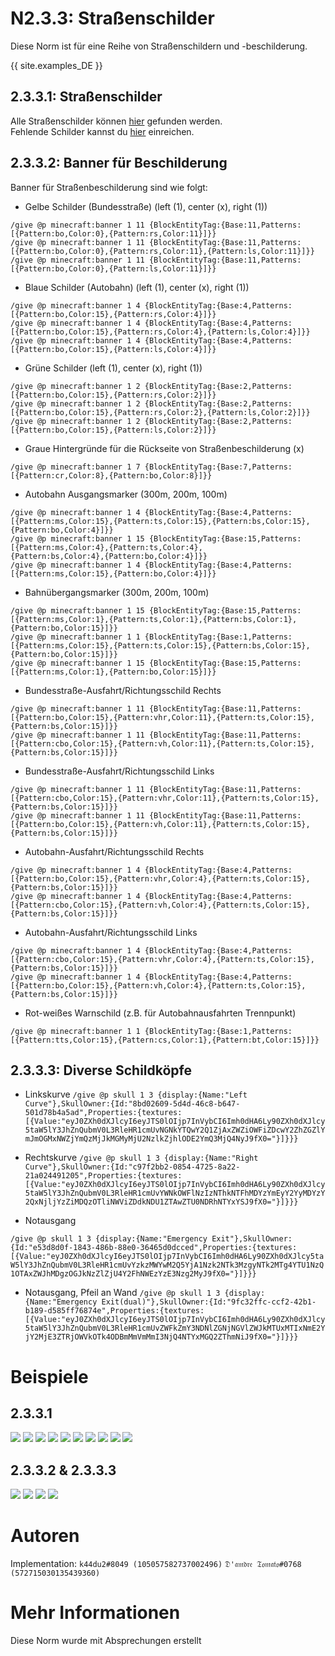 # N2.3.3: Straßenschilder

Diese Norm ist für eine Reihe von Straßenschildern und -beschilderung.

{{ site.examples_DE }}

## 2.3.3.1: Straßenschilder

Alle Straßenschilder können [hier](/DE/N6/1/1) gefunden werden.      
Fehlende Schilder kannst du [hier](https://forms.gle/THsa88phkL3LLLpMA) einreichen.

## 2.3.3.2: Banner für Beschilderung

Banner für Straßenbeschilderung sind wie folgt:

* Gelbe Schilder (Bundesstraße) (left (1), center (x), right (1))
```
/give @p minecraft:banner 1 11 {BlockEntityTag:{Base:11,Patterns:[{Pattern:bo,Color:0},{Pattern:rs,Color:11}]}}
/give @p minecraft:banner 1 11 {BlockEntityTag:{Base:11,Patterns:[{Pattern:bo,Color:0},{Pattern:rs,Color:11},{Pattern:ls,Color:11}]}}
/give @p minecraft:banner 1 11 {BlockEntityTag:{Base:11,Patterns:[{Pattern:bo,Color:0},{Pattern:ls,Color:11}]}}
```

* Blaue Schilder (Autobahn) (left (1), center (x), right (1))
```
/give @p minecraft:banner 1 4 {BlockEntityTag:{Base:4,Patterns:[{Pattern:bo,Color:15},{Pattern:rs,Color:4}]}}
/give @p minecraft:banner 1 4 {BlockEntityTag:{Base:4,Patterns:[{Pattern:bo,Color:15},{Pattern:rs,Color:4},{Pattern:ls,Color:4}]}}
/give @p minecraft:banner 1 4 {BlockEntityTag:{Base:4,Patterns:[{Pattern:bo,Color:15},{Pattern:ls,Color:4}]}}
```

* Grüne Schilder (left (1), center (x), right (1))
```
/give @p minecraft:banner 1 2 {BlockEntityTag:{Base:2,Patterns:[{Pattern:bo,Color:15},{Pattern:rs,Color:2}]}}
/give @p minecraft:banner 1 2 {BlockEntityTag:{Base:2,Patterns:[{Pattern:bo,Color:15},{Pattern:rs,Color:2},{Pattern:ls,Color:2}]}}
/give @p minecraft:banner 1 2 {BlockEntityTag:{Base:2,Patterns:[{Pattern:bo,Color:15},{Pattern:ls,Color:2}]}}
```

* Graue Hintergründe für die Rückseite von Straßenbeschilderung (x)
```
/give @p minecraft:banner 1 7 {BlockEntityTag:{Base:7,Patterns:[{Pattern:cr,Color:8},{Pattern:bo,Color:8}]}}
```

* Autobahn Ausgangsmarker (300m, 200m, 100m)
```
/give @p minecraft:banner 1 4 {BlockEntityTag:{Base:4,Patterns:[{Pattern:ms,Color:15},{Pattern:ts,Color:15},{Pattern:bs,Color:15},{Pattern:bo,Color:4}]}}
/give @p minecraft:banner 1 15 {BlockEntityTag:{Base:15,Patterns:[{Pattern:ms,Color:4},{Pattern:ts,Color:4},
{Pattern:bs,Color:4},{Pattern:bo,Color:4}]}}
/give @p minecraft:banner 1 4 {BlockEntityTag:{Base:4,Patterns:[{Pattern:ms,Color:15},{Pattern:bo,Color:4}]}}
```

* Bahnübergangsmarker (300m, 200m, 100m)
```
/give @p minecraft:banner 1 15 {BlockEntityTag:{Base:15,Patterns:[{Pattern:ms,Color:1},{Pattern:ts,Color:1},{Pattern:bs,Color:1},{Pattern:bo,Color:15}]}}
/give @p minecraft:banner 1 1 {BlockEntityTag:{Base:1,Patterns:[{Pattern:ms,Color:15},{Pattern:ts,Color:15},{Pattern:bs,Color:15},{Pattern:bo,Color:15}]}}
/give @p minecraft:banner 1 15 {BlockEntityTag:{Base:15,Patterns:[{Pattern:ms,Color:1},{Pattern:bo,Color:15}]}}
```

* Bundesstraße-Ausfahrt/Richtungsschild Rechts
```
/give @p minecraft:banner 1 11 {BlockEntityTag:{Base:11,Patterns:[{Pattern:bo,Color:15},{Pattern:vhr,Color:11},{Pattern:ts,Color:15},{Pattern:bs,Color:15}]}}
/give @p minecraft:banner 1 11 {BlockEntityTag:{Base:11,Patterns:[{Pattern:cbo,Color:15},{Pattern:vh,Color:11},{Pattern:ts,Color:15},{Pattern:bs,Color:15}]}}
```

* Bundesstraße-Ausfahrt/Richtungsschild Links
```
/give @p minecraft:banner 1 11 {BlockEntityTag:{Base:11,Patterns:[{Pattern:cbo,Color:15},{Pattern:vhr,Color:11},{Pattern:ts,Color:15},{Pattern:bs,Color:15}]}}
/give @p minecraft:banner 1 11 {BlockEntityTag:{Base:11,Patterns:[{Pattern:bo,Color:15},{Pattern:vh,Color:11},{Pattern:ts,Color:15},{Pattern:bs,Color:15}]}}
```

* Autobahn-Ausfahrt/Richtungsschild Rechts
```
/give @p minecraft:banner 1 4 {BlockEntityTag:{Base:4,Patterns:[{Pattern:bo,Color:15},{Pattern:vhr,Color:4},{Pattern:ts,Color:15},{Pattern:bs,Color:15}]}}
/give @p minecraft:banner 1 4 {BlockEntityTag:{Base:4,Patterns:[{Pattern:cbo,Color:15},{Pattern:vh,Color:4},{Pattern:ts,Color:15},{Pattern:bs,Color:15}]}}
```

* Autobahn-Ausfahrt/Richtungsschild Links
```
/give @p minecraft:banner 1 4 {BlockEntityTag:{Base:4,Patterns:[{Pattern:cbo,Color:15},{Pattern:vhr,Color:4},{Pattern:ts,Color:15},{Pattern:bs,Color:15}]}}
/give @p minecraft:banner 1 4 {BlockEntityTag:{Base:4,Patterns:[{Pattern:bo,Color:15},{Pattern:vh,Color:4},{Pattern:ts,Color:15},{Pattern:bs,Color:15}]}}
```

* Rot-weißes Warnschild (z.B. für Autobahnausfahrten Trennpunkt)
```
/give @p minecraft:banner 1 1 {BlockEntityTag:{Base:1,Patterns:[{Pattern:tts,Color:15},{Pattern:cs,Color:1},{Pattern:bt,Color:15}]}}
```
## 2.3.3.3: Diverse Schildköpfe
 
 * Linkskurve
```/give @p skull 1 3 {display:{Name:"Left Curve"},SkullOwner:{Id:"8bd02609-5d4d-46c8-b647-501d78b4a5ad",Properties:{textures:[{Value:"eyJ0ZXh0dXJlcyI6eyJTS0lOIjp7InVybCI6Imh0dHA6Ly90ZXh0dXJlcy5taW5lY3JhZnQubmV0L3RleHR1cmUvNGNkYTQwY2Q1ZjAxZWZiOWFiZDcwY2ZhZGZlYmJmOGMxNWZjYmQzMjJkMGMyMjU2NzlkZjhlODE2YmQ3MjQ4NyJ9fX0="}]}}}```

* Rechtskurve
```/give @p skull 1 3 {display:{Name:"Right Curve"},SkullOwner:{Id:"c97f2bb2-0854-4725-8a22-21a024491205",Properties:{textures:[{Value:"eyJ0ZXh0dXJlcyI6eyJTS0lOIjp7InVybCI6Imh0dHA6Ly90ZXh0dXJlcy5taW5lY3JhZnQubmV0L3RleHR1cmUvYWNkOWFlNzIzNThkNTFhMDYzYmEyY2YyMDYzY2QxNjljYzZiMDQzOTliNWViZDdkNDU1ZTAwZTU0NDRhNTYxYSJ9fX0="}]}}}```

* Notausgang

```/give @p skull 1 3 {display:{Name:"Emergency Exit"},SkullOwner:{Id:"e53d8d0f-1843-486b-88e0-36465d0dcced",Properties:{textures:[{Value:"eyJ0ZXh0dXJlcyI6eyJTS0lOIjp7InVybCI6Imh0dHA6Ly90ZXh0dXJlcy5taW5lY3JhZnQubmV0L3RleHR1cmUvYzkzMWYwM2Q5YjA1Nzk2NTk3MzgyNTk2MTg4YTU1NzQ1OTAxZWJhMDgzOGJkNzZlZjU4Y2FhNWEzYzE3Nzg2MyJ9fX0="}]}}}```

* Notausgang, Pfeil an Wand
```/give @p skull 1 3 {display:{Name:"Emergency Exit(dual)"},SkullOwner:{Id:"9fc32ffc-ccf2-42b1-b189-d585ff76874e",Properties:{textures:[{Value:"eyJ0ZXh0dXJlcyI6eyJTS0lOIjp7InVybCI6Imh0dHA6Ly90ZXh0dXJlcy5taW5lY3JhZnQubmV0L3RleHR1cmUvZWFkZmY3NDNlZGNjNGVlZWJkMTUxMTIxNmE2YjY2MjE3ZTRjOWVkOTk4ODBmMmVmMmI3NjQ4NTYxMGQ2ZThmNiJ9fX0="}]}}}```

# Beispiele

## 2.3.3.1
![](https://cdn.discordapp.com/attachments/708274594414592031/716985709357039687/2020-06-02_12.12.33.png)
![](https://cdn.discordapp.com/attachments/708274594414592031/716985710674182165/2020-06-02_12.12.39.png)
![](https://cdn.discordapp.com/attachments/708274594414592031/716985711902851082/2020-06-02_12.12.42.png)
![](https://cdn.discordapp.com/attachments/708274594414592031/716985715485048923/2020-06-02_12.12.49.png)
![](https://cdn.discordapp.com/attachments/708274594414592031/716985718093643801/2020-06-02_12.12.52.png)
![](https://cdn.discordapp.com/attachments/708274594414592031/716985718802612324/2020-06-02_12.12.57.png)
![](https://cdn.discordapp.com/attachments/708274594414592031/716985719805050940/2020-06-02_12.13.02.png)
![](https://cdn.discordapp.com/attachments/708274594414592031/716985721633767434/2020-06-02_12.13.10.png)
![](https://cdn.discordapp.com/attachments/708274594414592031/716985723009499166/2020-06-02_12.13.12.png)
![](https://cdn.discordapp.com/attachments/708274594414592031/716985724515385385/2020-06-02_12.13.16.png)

## 2.3.3.2 & 2.3.3.3
![](https://cdn.discordapp.com/attachments/708274594414592031/716595017577136168/2020-06-01_10.20.24.png)
![](https://cdn.discordapp.com/attachments/708274594414592031/716595020299370551/2020-06-01_10.20.33.png)
![](https://cdn.discordapp.com/attachments/708274594414592031/716595021419118592/2020-06-01_10.20.28.png)
![](https://cdn.discordapp.com/attachments/708274594414592031/716985756010283078/2020-06-02_12.13.24.png)

# Autoren

Implementation:
`k44du2#8049 (105057582737002496)`
`𝔇'𝔞𝔪𝔡𝔯𝔢 𝔗𝔬𝔪𝔞𝔱𝔬#0768 (572715030135439360)`

# Mehr Informationen

Diese Norm wurde mit Absprechungen erstellt
